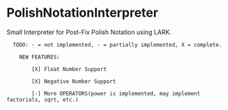 # PolishNotationInterpreter
Small Interpreter for Post-Fix Polish Notation using LARK.

      TODO: · = not implemented, - = partially implemented, X = complete.

        NEW FEATURES:

            [X] Float Number Support
            
            [X] Negative Number Support

            [-] More OPERATORS(power is implemented, may implement factorials, sqrt, etc.)
